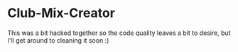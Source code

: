 # Club-Mix-Creator

This was a bit hacked together so the code quality leaves a bit to desire, but I'll get around to cleaning it soon :)